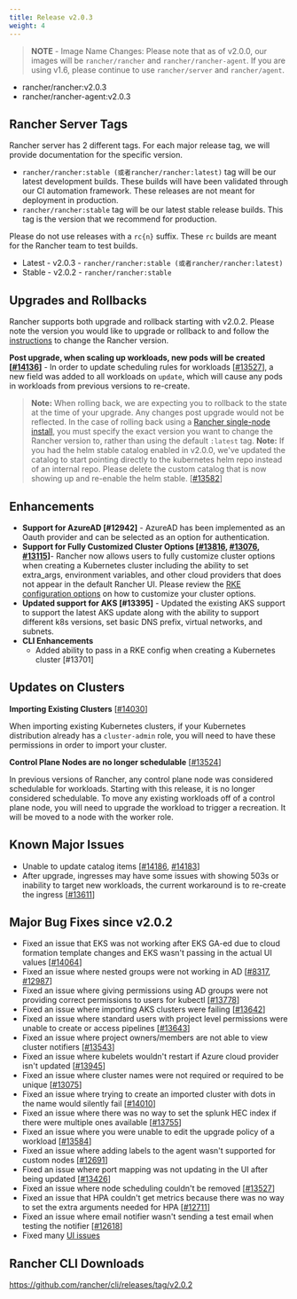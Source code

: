 ```yaml
---
title: Release v2.0.3
weight: 4
---
```


> **NOTE** - Image Name Changes: Please note that as of v2.0.0, our images will be `rancher/rancher` and `rancher/rancher-agent`. If you are using v1.6, please continue to use `rancher/server` and `rancher/agent`.

- rancher/rancher:v2.0.3
- rancher/rancher-agent:v2.0.3

## Rancher Server Tags

Rancher server has 2 different tags. For each major release tag, we will provide documentation for the specific version.

- `rancher/rancher:stable (或者rancher/rancher:latest)` tag will be our latest development builds. These builds will have been validated through our CI automation framework. These releases are not meant for deployment in production.
- `rancher/rancher:stable` tag will be our latest stable release builds. This tag is the version that we recommend for production.

Please do not use releases with a `rc{n}` suffix. These `rc` builds are meant for the Rancher team to test builds.

- Latest - v2.0.3 - `rancher/rancher:stable (或者rancher/rancher:latest)`
- Stable - v2.0.2 - `rancher/rancher:stable`

## Upgrades and Rollbacks

Rancher supports both upgrade and rollback starting with v2.0.2.  Please note the version you would like to upgrade or rollback to and follow the [instructions](https://rancher.com/docs/rancher/v2.x/en/upgrades/) to change the Rancher version.

**Post upgrade, when scaling up workloads, new pods will be created [[#14136](https://github.com/rancher/rancher/issues/14136)]** - In order to update scheduling rules for workloads [[#13527](https://github.com/rancher/rancher/issues/13527)], a new field was added to all workloads on `update`, which will cause any pods in workloads from previous versions to re-create.

> **Note:** When rolling back, we are expecting you to rollback to the state at the time of your upgrade. Any changes post upgrade would not be reflected. In the case of rolling back using a [Rancher single-node install](https://rancher.com/docs/rancher/v2.x/en/installation/single-node-install/), you must specify the exact version you want to change the Rancher version to, rather than using the default `:latest` tag.
> **Note:** If you had the helm stable catalog enabled in v2.0.0, we've updated the catalog to start pointing directly to the kubernetes helm repo instead of an internal repo. Please delete the custom catalog that is now showing up and re-enable the helm stable. [[#13582](https://github.com/rancher/rancher/issues/13582)]

## Enhancements

- **Support for AzureAD [#12942]** - AzureAD has been implemented as an Oauth provider and can be selected as an option for authentication.
- **Support for Fully Customized Cluster Options [[#13816](https://github.com/rancher/rancher/issues/13816), [#13076](https://github.com/rancher/rancher/issues/13076), [#13115](https://github.com/rancher/rancher/issues/13115)]**- Rancher now allows users to fully customize cluster options when creating a Kubernetes cluster including the ability to set extra_args, environment variables, and other cloud providers that does not appear in the default Rancher UI. Please review the [RKE configuration options](http://staging.rancher.com/docs/rke/latest/en/config-options/) on how to customize your cluster options.
- **Updated support for AKS [#13395]** - Updated the existing AKS support to support the latest AKS update along with the ability to support different k8s versions, set basic DNS prefix, virtual networks, and subnets.
- **CLI Enhancements**
  - Added ability to pass in a RKE config when creating a Kubernetes cluster [#13701]

## Updates on Clusters

**Importing Existing Clusters** [[#14030](https://github.com/rancher/rancher/issues/14030)]

When importing existing Kubernetes clusters, if your Kubernetes distribution already has a `cluster-admin` role, you will need to have these permissions in order to import your cluster.

**Control Plane Nodes are no longer schedulable** [[#13524](https://github.com/rancher/rancher/issues/13524)]

In previous versions of Rancher, any control plane node was considered schedulable for workloads. Starting with this release, it is no longer considered schedulable. To move any existing workloads off of a control plane node, you will need to upgrade the workload to trigger a recreation. It will be moved to a node with the worker role.

## Known Major Issues

- Unable to update catalog items [[#14186](https://github.com/rancher/rancher/issues/14186), [#14183](https://github.com/rancher/rancher/issues/14183)]
- After upgrade, ingresses may have some issues with showing 503s or inability to target new workloads, the current workaround is to re-create the ingress [[#13611](https://github.com/rancher/rancher/issues/13611)]

## Major Bug Fixes since v2.0.2

- Fixed an issue that EKS was not working after EKS GA-ed due to cloud formation template changes and EKS wasn't passing in the actual UI values [[#14064](https://github.com/rancher/rancher/issues/14064)]
- Fixed an issue where nested groups were not working in AD [[#8317](https://github.com/rancher/rancher/issues/8317), [#12987](https://github.com/rancher/rancher/issues/12987)]
- Fixed an issue where giving permissions using AD groups were not providing correct permissions to users for kubectl [[#13778](https://github.com/rancher/rancher/issues/13778)]
- Fixed an issue where importing AKS clusters were failing [[#13642](https://github.com/rancher/rancher/issues/13642)]
- Fixed an issue where standard users with project level permissions were unable to create or access pipelines [[#13643](https://github.com/rancher/rancher/issues/13643)]
- Fixed an issue where project owners/members are not able to view cluster notifiers [[#13543](https://github.com/rancher/rancher/issues/13543)]
- Fixed an issue where kubelets wouldn't restart if Azure cloud provider isn't updated [[#13945](https://github.com/rancher/rancher/issues/13945)]
- Fixed an issue where cluster names were not required or required to be unique [[#13075](https://github.com/rancher/rancher/issues/13075)]
- Fixed an issue where trying to create an imported cluster with dots in the name would silently fail [[#14010](https://github.com/rancher/rancher/issues/14010)]
- Fixed an issue where there was no way to set the splunk HEC index if there were multiple ones available [[#13755](https://github.com/rancher/rancher/issues/13755)]
- Fixed an issue where you were unable to edit the upgrade policy of a workload [[#13584](https://github.com/rancher/rancher/issues/13584)]
- Fixed an issue where adding labels to the agent wasn't supported for custom nodes [[#12691](https://github.com/rancher/rancher/issues/12691)]
- Fixed an issue where port mapping was not updating in the UI after being updated [[#13426](https://github.com/rancher/rancher/issues/13426)]
- Fixed an issue where node scheduling couldn't be removed [[#13527](https://github.com/rancher/rancher/issues/13527)]
- Fixed an issue that HPA couldn't get metrics because there was no way to set the extra arguments needed for HPA [[#12711](https://github.com/rancher/rancher/issues/12711)]
- Fixed an issue where email notifier wasn't sending a test email when testing the notifier [[#12618](https://github.com/rancher/rancher/issues/12618)]
- Fixed many [UI issues](https://github.com/rancher/rancher/issues?q=is%3Aissue+milestone%3Av2.0.3+is%3Aclosed+label%3Aarea%2Fui)

## Rancher CLI Downloads

https://github.com/rancher/cli/releases/tag/v2.0.2